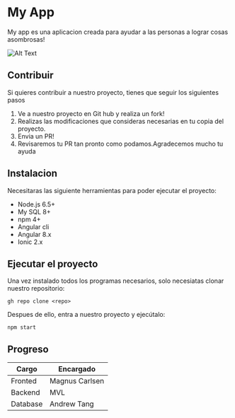 # My App
 My app es una aplicacion creada para ayudar a las personas a lograr cosas asombrosas!
 
 ![Alt Text](https://preview.redd.it/sk9nb6lgccq31.gif?format=png8&s=4314adede1e763a54cb4b435e3d246da0460d3ae)
 
## Contribuir
 
 Si quieres contribuir a nuestro proyecto, tienes que seguir los siguientes pasos
 1. Ve a nuestro proyecto en Git hub y realiza un fork!
 2. Realizas las modificaciones que consideras necesarias en tu copia del proyecto.
 3. Envia un PR!
 4. Revisaremos tu PR tan pronto como podamos.Agradecemos mucho tu ayuda
## Instalacion
Necesitaras las siguiente herramientas para poder ejecutar el proyecto:
- Node.js 6.5+
- My SQL 8+
- npm 4+
- Angular cli
- Angular 8.x
- Ionic 2.x  
## Ejecutar el proyecto
Una vez instalado todos los programas necesarios, solo necesiatas clonar nuestro repositorio:

`gh repo clone <repo>`
 
Despues de ello, entra a nuestro proyecto y ejecútalo:

`npm start`

## Progreso
  |Cargo|Encargado|
  |----|-------|
  |Fronted|Magnus Carlsen
  |Backend|MVL|
  |Database|Andrew Tang|
  
  
